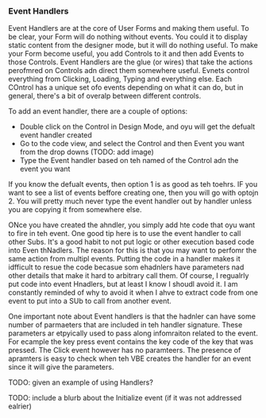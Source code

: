 ### Event Handlers

Event Handlers are at the core of User Forms and making them useful. To be clear, your Form will do  nothing without events.  You could it to display static content from the designer mode, but it will do nothing useful.  To make your Form become useful, you add Controls to it and then add Events to those Controls.  Event Handlers are the glue (or wires) that take the actions perofmred on Controls adn direct them somewhere useful.  Evnets control everything from Clicking, Loading, Typing and everything else.  Each COntrol has a unique set ofo events depending on what it can do, but in general, there's a bit of overalp between different controls.

To add an event handler, there are a couple of options:

* Double click on the Control in Design Mode, and oyu will get the defualt event handler created
* Go to the code view, and select the Control and then Event you want from the drop downs (TODO: add image)
* Type the Event handler based on teh named of the Control adn the event you want

If you know the defualt events, then option 1 is as good as teh toehrs.  IF you want to see a list of events beffore creating one, then you will go with optojn 2.  You will pretty much never type the event handler out by handler unless you are copying it from somewhere else.

ONce you have created the ahndler, you simply add hte code that oyu want to fire in teh event.  One good tip here is to use the event handler to call other Subs.  It's a good habit to not put logic or other execution based code into Even thNadlers.  The reason for this is that you may want to perfomr the same action from multipl events.  Putting the code in a handler makes it idfficult to resue the code becasue som ehadnlers have parameters nad other details that make it hard to arbitrary call them.  Of course, I regualrly put code into event Hnadlers, but at least I know I shoudl avoid it.  I am constantly reminded of why to avoid it when I ahve to extract code from one event to put into a SUb to call from another event.

One important note about Event handlers is that the hadnler can have some number of parmaeters that are included in teh handler signature.  These parameters ar etpyically used to pass along infomraiton related to the event. For ecample the key press event contains the key code of the key that was pressed.  The Click event however has no paramteers.  The presence of apramters is easy to check when teh VBE creates the handler for an event since it will give the parameters.

TODO: given an example of using Handlers?

TODO: include a blurb about the Initialize event (if it was not addressed ealrier)
